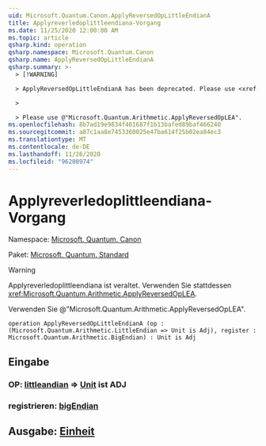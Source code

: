 ```yaml
---
uid: Microsoft.Quantum.Canon.ApplyReversedOpLittleEndianA
title: Applyreverledoplittleendiana-Vorgang
ms.date: 11/25/2020 12:00:00 AM
ms.topic: article
qsharp.kind: operation
qsharp.namespace: Microsoft.Quantum.Canon
qsharp.name: ApplyReversedOpLittleEndianA
qsharp.summary: >-
  > [!WARNING]

  > ApplyReversedOpLittleEndianA has been deprecated. Please use <xref:Microsoft.Quantum.Arithmetic.ApplyReversedOpLEA> instead.

  >

  > Please use @"Microsoft.Quantum.Arithmetic.ApplyReversedOpLEA".
ms.openlocfilehash: 8b7ad19e9834f461687f1b13bafed89baf466240
ms.sourcegitcommit: a87c1aa8e7453360025e47ba614f25b02ea84ec3
ms.translationtype: MT
ms.contentlocale: de-DE
ms.lasthandoff: 11/26/2020
ms.locfileid: "96208974"
---
```

# <a name="applyreversedoplittleendiana-operation"></a>Applyreverledoplittleendiana-Vorgang

Namespace: [Microsoft. Quantum. Canon](xref:Microsoft.Quantum.Canon)

Paket: [Microsoft. Quantum. Standard](https://nuget.org/packages/Microsoft.Quantum.Standard)


> [!WARNING]
> Applyreverledoplittleendiana ist veraltet. Verwenden Sie stattdessen <xref:Microsoft.Quantum.Arithmetic.ApplyReversedOpLEA>.
>
> Verwenden Sie @"Microsoft.Quantum.Arithmetic.ApplyReversedOpLEA".



```qsharp
operation ApplyReversedOpLittleEndianA (op : (Microsoft.Quantum.Arithmetic.LittleEndian => Unit is Adj), register : Microsoft.Quantum.Arithmetic.BigEndian) : Unit is Adj
```


## <a name="input"></a>Eingabe

### <a name="op--littleendian--unit--is-adj"></a>OP: [littleandian](xref:Microsoft.Quantum.Arithmetic.LittleEndian) => [Unit](xref:microsoft.quantum.lang-ref.unit)  ist ADJ




### <a name="register--bigendian"></a>registrieren: [bigEndian](xref:Microsoft.Quantum.Arithmetic.BigEndian)





## <a name="output--unit"></a>Ausgabe: [Einheit](xref:microsoft.quantum.lang-ref.unit)

